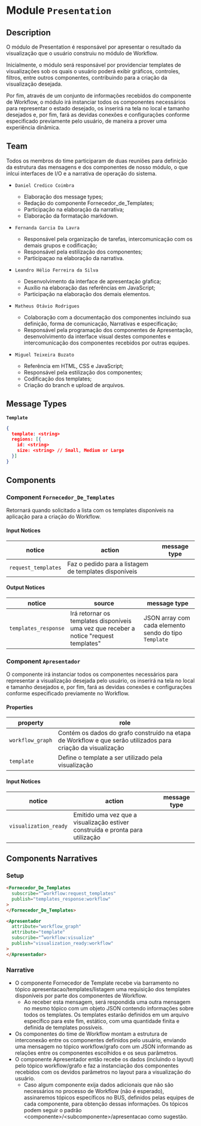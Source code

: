 # Module `Presentation`

## Description

O módulo de Presentation é responsável por apresentar o resultado da
visualização que o usuário construiu no módulo de Workflow.

Inicialmente, o módulo será responsável por providenciar templates de
visualizações sob os quais o usuário poderá exibir gráficos, controles,
filtros, entre outros componentes, contribuindo para a criação da visualização
desejada.

Por fim, através de um conjunto de informações recebidos do componente de
Workflow, o módulo irá instanciar todos os componentes necessários para
representar o estado desejado, os inserirá na tela no local e tamanho desejados
e, por fim, fará as devidas conexões e configurações conforme especificado
previamente pelo usuário, de maneira a prover uma experiência dinâmica.

## Team

Todos os membros do time participaram de duas reuniões para definição da
estrutura das mensagens e dos componentes de nosso módulo, o que inlcui
interfaces de I/O e a narrativa de operação do sistema.

- `Daniel Credico Coimbra`

  - Elaboração dos message types;
  - Redação do componente Fornecedor_de_Templates;
  - Participação na elaboração da narrativa;
  - Elaboração da formatação markdown.

- `Fernanda Garcia Da Lavra`

  - Responsável pela organização de tarefas, intercomunicação com os demais
    grupos e codificação;
  - Responsável pela estilização dos componentes;
  - Participaçao na elaboração da narrativa.

- `Leandro Hélio Ferreira da Silva`

  - Desenvolvimento da interface de apresentação gŕafica;
  - Auxílio na elaboração das referências em JavaScript;
  - Participação na elaboração dos demais elementos.

- `Matheus Otávio Rodrigues`

  - Colaboração com a documentação dos componentes incluindo sua definição,
    forma de comunicação, Narrativas e especificação;
  - Responsável pela programação dos componentes de Apresentação,
    desenvolvimento da interface visual destes componentes e intercomunicação dos
    componentes recebidos por outras equipes.

- `Miguel Teixeira Buzato`
  - Referência em HTML, CSS e JavaScript;
  - Responsável pela estilização dos componentes;
  - Codificação dos templates;
  - Criação do branch e upload de arquivos.

## Message Types

**`Template`**

```json
{
  template: <string>
  regions: [{
    id: <string>
    size: <string> // Small, Medium or Large
  }]
}
```

## Components

### Component `Fornecedor_De_Templates`

Retornará quando solicitado a lista com os templates disponíveis na aplicação para a criação do Workflow.

#### Input Notices

| notice              | action                                                | message type |
| ------------------- | ----------------------------------------------------- | ------------ |
| `request_templates` | Faz o pedido para a listagem de templates disponíveis |

#### Output Notices

| notice               | source                                                                                 | message type                                          |
| -------------------- | -------------------------------------------------------------------------------------- | ----------------------------------------------------- |
| `templates_response` | Irá retornar os templates disponíveis uma vez que receber a notice "request templates" | JSON array com cada elemento sendo do tipo `Template` |

### Component `Apresentador`

O componente irá instanciar todos os componentes necessários para representar a visualização desejada pelo usuário, os inserirá na tela no local e tamanho desejados e, por fim, fará as devidas conexões e configurações conforme especificado previamente no Workflow.

#### Properties

| property         | role                                                                                                         |
| ---------------- | ------------------------------------------------------------------------------------------------------------ |
| `workflow_graph` | Contém os dados do grafo construído na etapa de Workflow e que serão utilizados para criação da visualização |
| `template`       | Define o template a ser utilizado pela visualização                                                          |

#### Input Notices

| notice                | action                                                                         | message type |
| --------------------- | ------------------------------------------------------------------------------ | ------------ |
| `visualization_ready` | Emitido uma vez que a visualização estiver construída e pronta para utilização |

## Components Narratives

### Setup

```html
<Fornecedor_De_Templates
  subscribe="”workflow:request_templates"
  publish="templates_response:workflow"
>
</Fornecedor_De_Templates>

<Apresentador
  attribute="workflow_graph"
  attribute="template"
  subscribe="”workflow:visualize"
  publish="visualization_ready:workflow"
>
</Apresentador>
```

### Narrative

- O componente Fornecedor de Template recebe via barramento no tópico
  apresentacao/templates/listagem uma requisição dos templates disponíveis por
  parte dos componentes de Workflow.
  - Ao receber esta mensagem, será respondida uma outra mensagem no mesmo
    tópico com um objeto JSON contendo informações sobre todos os templates. Os
    templates estarão definidos em um arquivo específico para este fim, estático,
    com uma quantidade finita e definida de templates possíveis.
- Os componentes do time de Workflow montam a estrutura de interconexão entre
  os componentes definidos pelo usuário, enviando uma mensagem no tópico
  workflow/grafo com um JSON informando as relações entre os componentes
  escolhidos e os seus parâmetros.
- O componente Apresentador então recebe os dados (incluindo o layout) pelo
  tópico workflow/grafo e faz a instanciação dos componentes recebidos com os
  devidos parâmetros no layout para a visualização do usuário.
  - Caso algum componente exija dados adicionais que não são necessários no
    processo de Workflow (não é esperado), assinaremos tópicos específicos no
    BUS, definidos pelas equipes de cada componente, para obtenção dessas
    informações. Os tópicos podem seguir o padrão
    \<componente\>/\<subcomponente\>/apresentacao como sugestão.
